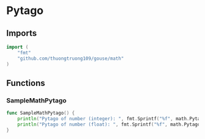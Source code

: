 # Pytago

## Imports

```go
import (
	"fmt"	"github.com/thuongtruong109/gouse/math")
```
## Functions


### SampleMathPytago

```go
func SampleMathPytago() {
	println("Pytago of number (integer): ", fmt.Sprintf("%f", math.Pytago(3, 4)))
	println("Pytago of number (float): ", fmt.Sprintf("%f", math.PytagoF(3.0, 4.0)))
}```
